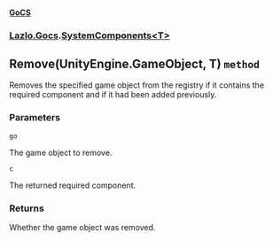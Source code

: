 #### [GoCS](./GoCS.md 'GoCS')
### [Lazlo.Gocs](./GoCS.md#Lazlo-Gocs 'Lazlo.Gocs').[SystemComponents&lt;T&gt;](./Lazlo-Gocs-SystemComponents-T-.md 'Lazlo.Gocs.SystemComponents&lt;T&gt;')
## Remove(UnityEngine.GameObject, T) `method`
Removes the specified game object from the registry if it contains the required component and if it had been added previously.
### Parameters

<a name='Lazlo-Gocs-SystemComponents-T--Remove(UnityEngine-GameObject-_T)-go'></a>
`go`

The game object to remove.

<a name='Lazlo-Gocs-SystemComponents-T--Remove(UnityEngine-GameObject-_T)-c'></a>
`c`

The returned required component.
### Returns
Whether the game object was removed.
